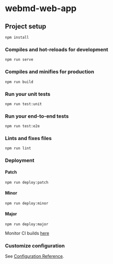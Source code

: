 # webmd-web-app

## Project setup
```
npm install
```

### Compiles and hot-reloads for development
```
npm run serve
```

### Compiles and minifies for production
```
npm run build
```

### Run your unit tests
```
npm run test:unit
```

### Run your end-to-end tests
```
npm run test:e2e
```

### Lints and fixes files
```
npm run lint
```


### Deployment
#### Patch
```
npm run deploy:patch
```
#### Minor
```
npm run deploy:minor
```
#### Major
```
npm run deploy:major
```
Monitor CI builds [here](https://circleci.com/gh/DNInterview/webmd-web-app)

### Customize configuration
See [Configuration Reference](https://cli.vuejs.org/config/).

